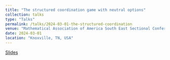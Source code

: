 ```yaml
---
title: "The structured coordination game with neutral options"
collection: talks
type: "Talks"
permalink: /talks/2024-03-01-the-structured-coordination
venue: "Mathematical Association of America South East Sectional Conference"
date: 2024-03-01
location: "Knoxville, TN, USA"
---
```


[Slides](http://jmcalis.github.io.files/McAlisterMAASE.pdf)
